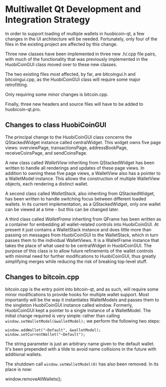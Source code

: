Multiwallet Qt Development and Integration Strategy
===================================================

In order to support loading of multiple wallets in huobicoin-qt, a few changes in the UI architecture will be needed.
Fortunately, only four of the files in the existing project are affected by this change.

Three new classes have been implemented in three new .h/.cpp file pairs, with much of the functionality that was previously
implemented in the HuobiCoinGUI class moved over to these new classes.

The two existing files most affected, by far, are bitcoingui.h and bitcoingui.cpp, as the HuobiCoinGUI class will require
some major retrofitting.

Only requiring some minor changes is bitcoin.cpp.

Finally, three new headers and source files will have to be added to huobicoin-qt.pro.

Changes to class HuobiCoinGUI
---------------------------
The principal change to the HuobiCoinGUI class concerns the QStackedWidget instance called centralWidget.
This widget owns five page views: overviewPage, transactionsPage, addressBookPage, receiveCoinsPage, and sendCoinsPage.

A new class called *WalletView* inheriting from QStackedWidget has been written to handle all renderings and updates of
these page views. In addition to owning these five page views, a WalletView also has a pointer to a WalletModel instance.
This allows the construction of multiple WalletView objects, each rendering a distinct wallet.

A second class called *WalletStack*, also inheriting from QStackedWidget, has been written to handle switching focus between
different loaded wallets. In its current implementation, as a QStackedWidget, only one wallet can be viewed at a time -
but this can be changed later.

A third class called *WalletFrame* inheriting from QFrame has been written as a container for embedding all wallet-related
controls into HuobiCoinGUI. At present it just contains a WalletStack instance and does little more than passing on messages
from HuobiCoinGUI to the WalletStack, which in turn passes them to the individual WalletViews. It is a WalletFrame instance
that takes the place of what used to be centralWidget in HuobiCoinGUI. The purpose of this class is to allow future
refinements of the wallet controls with minimal need for further modifications to HuobiCoinGUI, thus greatly simplifying
merges while reducing the risk of breaking top-level stuff.

Changes to bitcoin.cpp
----------------------
bitcoin.cpp is the entry point into bitcoin-qt, and as such, will require some minor modifications to provide hooks for
multiple wallet support. Most importantly will be the way it instantiates WalletModels and passes them to the
singleton HuobiCoinGUI instance called window. Formerly, HuobiCoinGUI kept a pointer to a single instance of a WalletModel.
The initial change required is very simple: rather than calling `window.setWalletModel(&walletModel);` we perform the
following two steps:

	window.addWallet("~Default", &walletModel);
	window.setCurrentWallet("~Default");

The string parameter is just an arbitrary name given to the default wallet. It's been prepended with a tilde to avoid name collisions in the future with additional wallets.

The shutdown call `window.setWalletModel(0)` has also been removed. In its place is now:

window.removeAllWallets();

